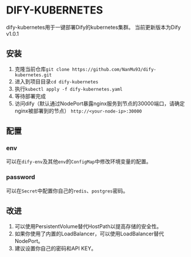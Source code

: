 # DIFY-KUBERNETES

dify-kubernetes用于一键部署Dify的kubernetes集群。
当前更新版本为Dify v1.0.1

## 安装

1. 克隆当前仓库`git clone https://github.com/NanMu93/dify-kubernetes.git`
2. 进入到项目目录`cd dify-kubernetes`
3. 执行`kubectl apply -f dify-kubernetes.yaml`
4. 等待部署完成
5. 访问dify（默认通过NodePort暴露nginx服务到节点的30000端口，请确定nginx被部署到的节点）
    `http://<your-node-ip>:30000`

## 配置

###  env

可以在`dify-env`及其他`env`的`ConfigMap`中修改环境变量的配置。

###  password

可以在`Secret`中配置你自己的`redis`、`postgres`密码。

## 改进
1. 可以使用PersistentVolume替代HostPath以提高存储的安全性。
2. 如果你使用了内置的LoadBalancer，可以使用LoadBalancer替代NodePort。
3. 建议设置你自己的密码和API KEY。
